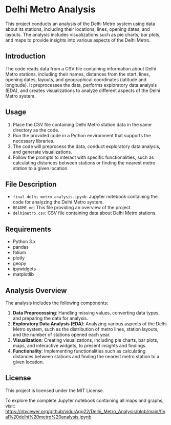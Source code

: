 # Delhi Metro Analysis

This project conducts an analysis of the Delhi Metro system using data about its stations, including their locations, lines, opening dates, and layouts. The analysis includes visualizations such as pie charts, bar plots, and maps to provide insights into various aspects of the Delhi Metro.

## Introduction

The code reads data from a CSV file containing information about Delhi Metro stations, including their names, distances from the start, lines, opening dates, layouts, and geographical coordinates (latitude and longitude). It preprocesses the data, performs exploratory data analysis (EDA), and creates visualizations to analyze different aspects of the Delhi Metro system.

## Usage

1. Place the CSV file containing Delhi Metro station data in the same directory as the code.
2. Run the provided code in a Python environment that supports the necessary libraries.
3. The code will preprocess the data, conduct exploratory data analysis, and generate visualizations.
4. Follow the prompts to interact with specific functionalities, such as calculating distances between stations or finding the nearest metro station to a given location.

## File Description

- `final delhi metro analysis.ipynb`: Jupyter notebook containing the code for analyzing the Delhi Metro system.
- `README.md`: This file providing an overview of the project.
- `delhimetro.csv`: CSV file containing data about Delhi Metro stations.


## Requirements

- Python 3.x
- pandas
- folium
- plotly
- geopy
- ipywidgets
- matplotlib

## Analysis Overview

The analysis includes the following components:

1. **Data Preprocessing**: Handling missing values, converting data types, and preparing the data for analysis.
2. **Exploratory Data Analysis (EDA)**: Analyzing various aspects of the Delhi Metro system, such as the distribution of metro lines, station layouts, and the number of stations opened each year.
3. **Visualization**: Creating visualizations, including pie charts, bar plots, maps, and interactive widgets, to present insights and findings.
4. **Functionality**: Implementing functionalities such as calculating distances between stations and finding the nearest metro station to a given location.

## License

This project is licensed under the MIT License.

To explore the complete Jupyter notebook containing all maps and graphs, visit:
https://nbviewer.org/github/vidurAgg22/Delhi_Metro_Analysis/blob/main/final%20delhi%20metro%20analysis.ipynb
